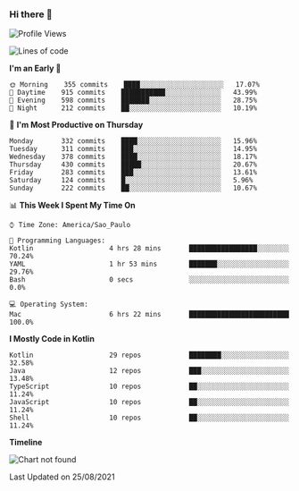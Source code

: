 ### Hi there 👋

<!--
**fernandonogueira/fernandonogueira** is a ✨ _special_ ✨ repository because its `README.md` (this file) appears on your GitHub profile.

Here are some ideas to get you started:

- 🔭 I’m currently working on ...
- 🌱 I’m currently learning ...
- 👯 I’m looking to collaborate on ...
- 🤔 I’m looking for help with ...
- 💬 Ask me about ...
- 📫 How to reach me: ...
- 😄 Pronouns: ...
- ⚡ Fun fact: ...
-->

<!--START_SECTION:waka-->
![Profile Views](http://img.shields.io/badge/Profile%20Views-3-blue)

![Lines of code](https://img.shields.io/badge/From%20Hello%20World%20I%27ve%20Written-463782%20lines%20of%20code-blue)

**I'm an Early 🐤** 

```text
🌞 Morning    355 commits    ████░░░░░░░░░░░░░░░░░░░░░   17.07% 
🌆 Daytime    915 commits    ███████████░░░░░░░░░░░░░░   43.99% 
🌃 Evening    598 commits    ███████░░░░░░░░░░░░░░░░░░   28.75% 
🌙 Night      212 commits    ██░░░░░░░░░░░░░░░░░░░░░░░   10.19%

```
📅 **I'm Most Productive on Thursday** 

```text
Monday       332 commits    ████░░░░░░░░░░░░░░░░░░░░░   15.96% 
Tuesday      311 commits    ███░░░░░░░░░░░░░░░░░░░░░░   14.95% 
Wednesday    378 commits    ████░░░░░░░░░░░░░░░░░░░░░   18.17% 
Thursday     430 commits    █████░░░░░░░░░░░░░░░░░░░░   20.67% 
Friday       283 commits    ███░░░░░░░░░░░░░░░░░░░░░░   13.61% 
Saturday     124 commits    █░░░░░░░░░░░░░░░░░░░░░░░░   5.96% 
Sunday       222 commits    ██░░░░░░░░░░░░░░░░░░░░░░░   10.67%

```


📊 **This Week I Spent My Time On** 

```text
⌚︎ Time Zone: America/Sao_Paulo

💬 Programming Languages: 
Kotlin                   4 hrs 28 mins       █████████████████░░░░░░░░   70.24% 
YAML                     1 hr 53 mins        ███████░░░░░░░░░░░░░░░░░░   29.76% 
Bash                     0 secs              ░░░░░░░░░░░░░░░░░░░░░░░░░   0.0%

💻 Operating System: 
Mac                      6 hrs 22 mins       █████████████████████████   100.0%

```

**I Mostly Code in Kotlin** 

```text
Kotlin                   29 repos            ████████░░░░░░░░░░░░░░░░░   32.58% 
Java                     12 repos            ███░░░░░░░░░░░░░░░░░░░░░░   13.48% 
TypeScript               10 repos            ██░░░░░░░░░░░░░░░░░░░░░░░   11.24% 
JavaScript               10 repos            ██░░░░░░░░░░░░░░░░░░░░░░░   11.24% 
Shell                    10 repos            ██░░░░░░░░░░░░░░░░░░░░░░░   11.24%

```


**Timeline**

![Chart not found](https://raw.githubusercontent.com/fernandonogueira/fernandonogueira/master/charts/bar_graph.png) 


 Last Updated on 25/08/2021
<!--END_SECTION:waka-->
